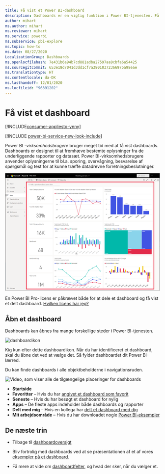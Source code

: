 ```yaml
---
title: Få vist et Power BI-dashboard
description: Dashboards er en vigtig funktion i Power BI-tjenesten. Få mere at vide om, hvordan du åbner og får vist et dashboard.
author: mihart
ms.author: mihart
ms.reviewer: mihart
ms.service: powerbi
ms.subservice: pbi-explore
ms.topic: how-to
ms.date: 08/27/2020
LocalizationGroup: Dashboards
ms.openlocfilehash: 7e431b6a94b7cd881adba27597aa9cbfa6a54425
ms.sourcegitcommit: 653e18d7041d3dd1cf7a38010372366975a98eae
ms.translationtype: HT
ms.contentlocale: da-DK
ms.lasthandoff: 12/01/2020
ms.locfileid: "96391202"
---
```

# <a name="view-a-dashboard"></a>Få vist et dashboard

[!INCLUDE[consumer-appliesto-ynny](../includes/consumer-appliesto-ynny.md)]

[!INCLUDE [power-bi-service-new-look-include](../includes/power-bi-service-new-look-include.md)]

Power BI *-virksomhedsbrugere* bruger meget tid med at få vist dashboards. Dashboards er designet til at fremhæve bestemte oplysninger fra de underliggende rapporter og datasæt. Power BI-virksomhedsbrugere anvender oplysningerne til bl.a. sporing, overvågning, besvarelse af spørgsmål og test for at kunne træffe datadrevne forretningsbeslutninger.

![dashboard](media/end-user-dashboard-open/power-bi-new-dashboard.png)


En Power BI Pro-licens er påkrævet både for at dele et dashboard og få vist et delt dashboard. [Hvilken licens har jeg?](end-user-license.md) 

## <a name="open-a-dashboard"></a>Åbn et dashboard

Dashboards kan åbnes fra mange forskellige steder i Power BI-tjenesten.

![dashboardikon](media/end-user-dashboard-open/power-bi-dashboard-icon.png)

Kig kun efter dette dashboardikon. Når du har identificeret et dashboard, skal du åbne det ved at vælge det. Så fylder dashboardet dit Power BI-lærred.

Du kan finde dashboards i alle objektbeholderne i navigationsruden. 

![Video, som viser alle de tilgængelige placeringer for dashboards](media/end-user-dashboard-open/power-bi-open-dashboards.gif)

- **Startside** 
- **Favoritter** – Hvis du har [angivet et dashboard som favorit](end-user-favorite.md)
- **Seneste** – Hvis du har besøgt et dashboard for nylig
- **Apps** – De fleste apps indeholder både dashboards og rapporter
- **Delt med mig** – Hvis en kollega har [delt et dashboard med dig](end-user-shared-with-me.md)
- **Mit arbejdsområde** – Hvis du har downloadet nogle [Power BI-eksempler](../create-reports/sample-datasets.md)



## <a name="next-steps"></a>De næste trin
* Tilbage til [dashboardoversigt](end-user-dashboards.md)

* Bliv fortrolig med dashboards ved at se præsentationen af et af vores [eksempler på et dashboard](../create-reports/sample-tutorial-connect-to-the-samples.md).    
* Få mere at vide om [dashboardfelter](end-user-tiles.md), og hvad der sker, når du vælger et.
